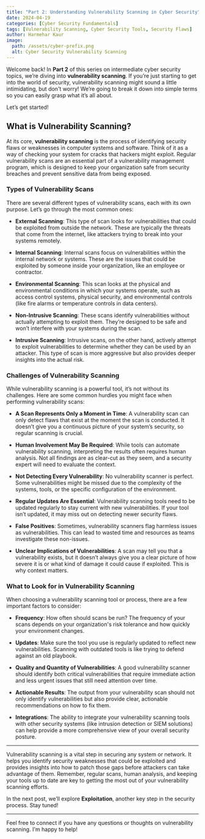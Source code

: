 ```yaml
---
title: "Part 2: Understanding Vulnerability Scanning in Cyber Security"
date: 2024-04-19
categories: [Cyber Security Fundamentals]
tags: [Vulnerability Scanning, Cyber Security Tools, Security Flaws]
author: Harmehar Kaur
image:
  path: /assets/cyber-prefix.png
  alt: Cyber Security Vulnerability Scanning
---
```


Welcome back! In **Part 2** of this series on intermediate cyber security topics, we’re diving into **vulnerability scanning**. If you’re just starting to get into the world of security, vulnerability scanning might sound a little intimidating, but don't worry! We’re going to break it down into simple terms so you can easily grasp what it’s all about.

Let’s get started!

## What is Vulnerability Scanning?

At its core, **vulnerability scanning** is the process of identifying security flaws or weaknesses in computer systems and software. Think of it as a way of checking your system for cracks that hackers might exploit. Regular vulnerability scans are an essential part of a vulnerability management program, which is designed to keep your organization safe from security breaches and prevent sensitive data from being exposed.

### Types of Vulnerability Scans

There are several different types of vulnerability scans, each with its own purpose. Let’s go through the most common ones:

- **External Scanning**: This type of scan looks for vulnerabilities that could be exploited from outside the network. These are typically the threats that come from the internet, like attackers trying to break into your systems remotely.
  
- **Internal Scanning**: Internal scans focus on vulnerabilities within the internal network or systems. These are the issues that could be exploited by someone inside your organization, like an employee or contractor.

- **Environmental Scanning**: This scan looks at the physical and environmental conditions in which your systems operate, such as access control systems, physical security, and environmental controls (like fire alarms or temperature controls in data centers).

- **Non-Intrusive Scanning**: These scans identify vulnerabilities without actually attempting to exploit them. They’re designed to be safe and won’t interfere with your systems during the scan.

- **Intrusive Scanning**: Intrusive scans, on the other hand, actively attempt to exploit vulnerabilities to determine whether they can be used by an attacker. This type of scan is more aggressive but also provides deeper insights into the actual risk.

### Challenges of Vulnerability Scanning

While vulnerability scanning is a powerful tool, it’s not without its challenges. Here are some common hurdles you might face when performing vulnerability scans:

- **A Scan Represents Only a Moment in Time**: A vulnerability scan can only detect flaws that exist at the moment the scan is conducted. It doesn’t give you a continuous picture of your system’s security, so regular scanning is crucial.
  
- **Human Involvement May Be Required**: While tools can automate vulnerability scanning, interpreting the results often requires human analysis. Not all findings are as clear-cut as they seem, and a security expert will need to evaluate the context.

- **Not Detecting Every Vulnerability**: No vulnerability scanner is perfect. Some vulnerabilities might be missed due to the complexity of the systems, tools, or the specific configuration of the environment.

- **Regular Updates Are Essential**: Vulnerability scanning tools need to be updated regularly to stay current with new vulnerabilities. If your tool isn’t updated, it may miss out on detecting newer security flaws.

- **False Positives**: Sometimes, vulnerability scanners flag harmless issues as vulnerabilities. This can lead to wasted time and resources as teams investigate these non-issues.

- **Unclear Implications of Vulnerabilities**: A scan may tell you that a vulnerability exists, but it doesn’t always give you a clear picture of how severe it is or what kind of damage it could cause if exploited. This is why context matters.

### What to Look for in Vulnerability Scanning

When choosing a vulnerability scanning tool or process, there are a few important factors to consider:

- **Frequency**: How often should scans be run? The frequency of your scans depends on your organization's risk tolerance and how quickly your environment changes.

- **Updates**: Make sure the tool you use is regularly updated to reflect new vulnerabilities. Scanning with outdated tools is like trying to defend against an old playbook.

- **Quality and Quantity of Vulnerabilities**: A good vulnerability scanner should identify both critical vulnerabilities that require immediate action and less urgent issues that still need attention over time.

- **Actionable Results**: The output from your vulnerability scan should not only identify vulnerabilities but also provide clear, actionable recommendations on how to fix them.

- **Integrations**: The ability to integrate your vulnerability scanning tools with other security systems (like intrusion detection or SIEM solutions) can help provide a more comprehensive view of your overall security posture.

---

Vulnerability scanning is a vital step in securing any system or network. It helps you identify security weaknesses that could be exploited and provides insights into how to patch those gaps before attackers can take advantage of them. Remember, regular scans, human analysis, and keeping your tools up to date are key to getting the most out of your vulnerability scanning efforts.

In the next post, we’ll explore **Exploitation**, another key step in the security process. Stay tuned!

---

Feel free to connect if you have any questions or thoughts on vulnerability scanning. I'm happy to help!
